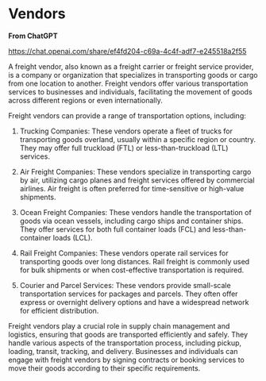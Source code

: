 # Vendors

**From ChatGPT**

https://chat.openai.com/share/ef4fd204-c69a-4c4f-adf7-e245518a2f55

A freight vendor, also known as a freight carrier or freight service provider, is a company or organization that specializes in transporting goods or cargo from one location to another. Freight vendors offer various transportation services to businesses and individuals, facilitating the movement of goods across different regions or even internationally.

Freight vendors can provide a range of transportation options, including:

1. Trucking Companies: These vendors operate a fleet of trucks for transporting goods overland, usually within a specific region or country. They may offer full truckload (FTL) or less-than-truckload (LTL) services.

2. Air Freight Companies: These vendors specialize in transporting cargo by air, utilizing cargo planes and freight services offered by commercial airlines. Air freight is often preferred for time-sensitive or high-value shipments.

3. Ocean Freight Companies: These vendors handle the transportation of goods via ocean vessels, including cargo ships and container ships. They offer services for both full container loads (FCL) and less-than-container loads (LCL).

4. Rail Freight Companies: These vendors operate rail services for transporting goods over long distances. Rail freight is commonly used for bulk shipments or when cost-effective transportation is required.

5. Courier and Parcel Services: These vendors provide small-scale transportation services for packages and parcels. They often offer express or overnight delivery options and have a widespread network for efficient distribution.

Freight vendors play a crucial role in supply chain management and logistics, ensuring that goods are transported efficiently and safely. They handle various aspects of the transportation process, including pickup, loading, transit, tracking, and delivery. Businesses and individuals can engage with freight vendors by signing contracts or booking services to move their goods according to their specific requirements.
